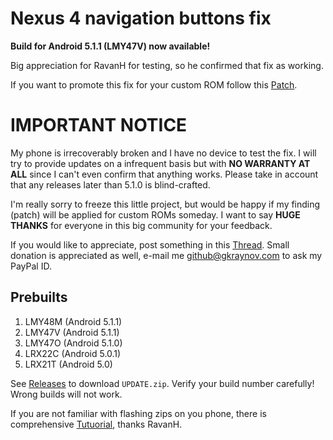 # Nexus 4 navigation buttons fix

**Build for Android 5.1.1 (LMY47V) now available!**

Big appreciation for RavanH for testing, so he confirmed that fix as working.

If you want to promote this fix for your custom ROM follow this [Patch](https://android-review.googlesource.com/#/c/147266).

# IMPORTANT NOTICE

My phone is irrecoverably broken and I have no device to test the fix. I will try to provide updates on a infrequent basis but with **NO WARRANTY AT ALL** since I can't even confirm that anything works. Please take in account that any releases later than 5.1.0 is blind-crafted.

I'm really sorry to freeze this little project, but would be happy if my finding (patch) will be applied for custom ROMs someday. I want to say **HUGE THANKS** for everyone in this big community for your feedback.

If you would like to appreciate, post something in this [Thread](https://github.com/gkraynov/nexus-4-navfix/issues/3). Small donation is appreciated as well, e-mail me [github@gkraynov.com](mailto:github@gkraynov.com) to ask my PayPal ID.

## Prebuilts ##

1. LMY48M (Android 5.1.1)
2. LMY47V (Android 5.1.1)
3. LMY47O (Android 5.1.0)
4. LRX22C (Android 5.0.1)
5. LRX21T (Android 5.0)

See [Releases](https://github.com/gkraynov/nexus-4-navfix/releases) to download `UPDATE.zip`. Verify your build number carefully! Wrong builds will not work.

If you are not familiar with flashing zips on you phone, there is comprehensive [Tutuorial](http://status301.net/how-to-fix-nexus-4-unresponsive-soft-navigation-menu-buttons), thanks RavanH.
